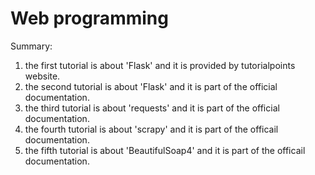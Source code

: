# Web programming
Summary:
1. the first tutorial is about 'Flask' and it is provided by tutorialpoints website.
2. the second tutorial is about 'Flask' and it is part of the official documentation.
3. the third tutorial is about 'requests' and it is part of the official documentation.
4. the fourth tutorial is about 'scrapy' and it is part of the officail documentation.
5. the fifth tutorial is about 'BeautifulSoap4' and it is part of the officail documentation.
